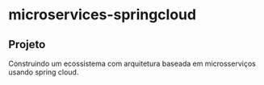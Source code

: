 # microservices-springcloud

## Projeto

Construindo um ecossistema com arquitetura baseada em microsserviços usando spring cloud.
